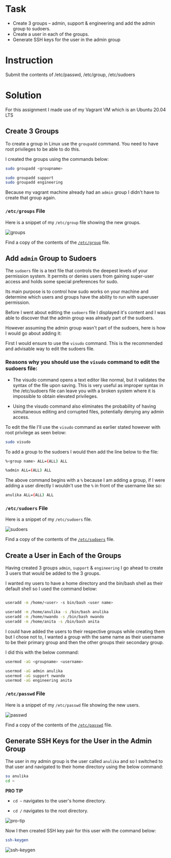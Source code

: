 # Task


- Create 3 groups – admin, support & engineering and add the admin group to sudoers. 
- Create a user in each of the groups. 
- Generate SSH keys for the user in the admin group

# Instruction

Submit the contents of /etc/passwd, /etc/group, /etc/sudoers

# Solution

For this assignment I made use of my Vagrant VM which is an Ubuntu 20.04 LTS

## Create 3 Groups

To create a group in Linux use the `groupadd` command. You need to have root privileges to be able to do this.

I created the groups using the commands below:

```sh
sudo groupadd <groupname>

sudo groupadd support
sudo groupadd engineering
```

Because my vagrant machine already had an `admin` group I didn't have to create that group again.

### `/etc/groups` File

Here is a snippet of my `/etc/group` file showing the new groups.

![groups](https://github.com/ChigozieCO/altschool-2nd-semester-cloud-exercises/assets/107365067/1e58b3d2-ab87-4eed-bab8-85f97db19986)

Find a copy of the contents of the [`/etc/group`](./etc-group) file.

## Add `admin` Group to Sudoers

The `sudoers` file is a text file that controls the deepest levels of your permission system. It permits or denies users from gaining super-user access and holds some special preferences for sudo.

Its main purpose is to control how sudo works on your machine and determine which users and groups have the ability to run with superuser permission.

Before I went about editing the `sudoers` file I displayed it's content and I was able to discover that the admin group was already part of the sudoers.

However assuming the admin group wasn't part of the sudoers, here is how I would go about adding it:

First I would ensure to use the `visudo` command. This is the recommended and advisable way to edit the sudoers file.

### Reasons why you should use the `visudo` command to edit the sudoers file:

- The visudo command opens a text editor like normal, but it validates the syntax of the file upon saving. This is very useful as improper syntax in the /etc/sudoers file can leave you with a broken system where it is impossible to obtain elevated privileges.

- Using the visudo command also eliminates the probability of having simultaneous editing and corrupted files, potentially denying any admin access.

To edit the file I'll use the `visudo` command as earlier stated however with root privilege as seen below:

```sh
sudo visudo
```

To add a group to the sudoers I would then add the line below to the file:

```sh
%<group name> ALL=(ALL) ALL

%admin ALL=(ALL) ALL
```

The above command begins with a `%` because I am adding a group, if I were adding a user directly I wouldn't use the `%` in front of the username like so:

```sh
anulika ALL=(ALL) ALL
```

### `/etc/sudoers` File

Here is a snippet of my `/etc/sudoers` file.

![sudoers](https://github.com/ChigozieCO/altschool-2nd-semester-cloud-exercises/assets/107365067/eadac618-252d-4d76-a770-50c057f0c33b)

Find a copy of the contents of the [`/etc/sudoers`]() file.

## Create a User in Each of the Groups

Having created 3 groups `admin`, `support` & `engineering` I go ahead to create 3 users that would be added to the 3 groups.

I wanted my users to have a home directory and the bin/bash shell as their default shell so I used the command below:

```sh

useradd -m /home/<user> -s bin/bash <user name>

useradd -m /home/anulika -s /bin/bash anulika
useradd -m /home/nwando -s /bin/bash nwando
useradd -m /home/anita -s /bin/bash anita
```

I could have added the users to their respective groups while creating them but I chose not to, I wanted a group with the same name as their username to be their primary group and then the other groups their secondary group.

I did this with the below command:

```sh
usermod -aG <groupname> <username>

usermod -aG admin anulika 
usermod -aG support nwando
usermod -aG engineering anita 
```

### `/etc/passwd` File 

Here is a snippet of my `/etc/passwd` file showing the new users.

![passwd](https://github.com/ChigozieCO/altschool-2nd-semester-cloud-exercises/assets/107365067/33d693cb-1689-4e78-88dd-b550c59a4d40)

Find a copy of the contents of the [`/etc/passwd`](./etc-passwd) file.

## Generate SSH Keys for the User in the Admin Group

The user in my admin group is the user called `anulika` and so I switched to that user and navigated to their home directory using the below command:

```sh
su anulika
cd ~
```

**PRO TIP**

- `cd ~` navigates to the user's home directory.

- `cd /` navigates to the root directory.

![pro-tip](https://github.com/ChigozieCO/altschool-2nd-semester-cloud-exercises/assets/107365067/36fc891a-3bdb-4dc2-8163-9deabe27371b)

Now I then created SSH key pair for this user with the command below:

```sh
ssh-keygen
```

![ssh-keygen](https://github.com/ChigozieCO/altschool-2nd-semester-cloud-exercises/assets/107365067/53e27fb1-0abe-42de-abc0-bccc5843f630)

